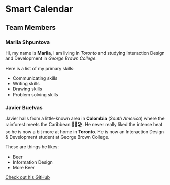 # Smart Calendar

## Team Members

### Mariia Shpuntova

Hi, my name is **Mariia**, I am living in *Toronto* and studying Interaction Design and Development in *George Brown College*.

Here is a list of my primary skills:
* Communicating skills
* Writing skills
* Drawing skills
* Problem solving skills



### Javier Buelvas

Javier hails from a little-known area in **Colombia** (_South America_) where the rainforest meets the Caribbean 🌳🌴🏖.
He never really liked the intense heat so he is now a bit more at home in **Toronto**.
He is now an Interaction Design & Development student at George Brown College.

  These are things he likes:
  * Beer
  * Information Design
  * More Beer

[Check out his GitHub](https://github.com/javier-buelvas)
